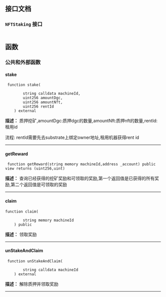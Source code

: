 ## 接口文档

### `NFTStaking` 接口

```solidity

```

## 函数

### 公共和外部函数

#### stake

```solidity
 function stake(
  
        string calldata machineId,
        uint256 amountDgc,
        uint256 amountNft,
        uint256 rentId
    ) external
```

**描述：** 质押挖矿,amountDgc:质押dgc的数量,amountNft:质押nft的数量,rentId:租用id

流程: rentId需要先去substrate上绑定owner地址,租用机器获得rent id

---

#### getReward

```solidity
 function getReward(string memory machineId,address _account) public view returns (uint256,uint)
```

**描述：** 查询已经获得的挖矿奖励和可领取的奖励,第一个返回值是已获得的所有奖励,第二个返回值是可领取的奖励

---

#### claim

```solidity
function claim(
  
        string memory machineId
    ) public
```

**描述：** 领取奖励

---

#### unStakeAndClaim

```solidity
 function unStakeAndClaim(
  
        string calldata machineId
    ) external 
```

**描述：** 解除质押并领取奖励

---
